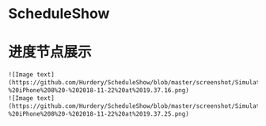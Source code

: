# ScheduleShow
# 进度节点展示
    ![Image text](https://github.com/Hurdery/ScheduleShow/blob/master/screenshot/Simulator%20Screen%20Shot%20-%20iPhone%208%20-%202018-11-22%20at%2019.37.16.png)  
    ![Image text](https://github.com/Hurdery/ScheduleShow/blob/master/screenshot/Simulator%20Screen%20Shot%20-%20iPhone%208%20-%202018-11-22%20at%2019.37.25.png)
